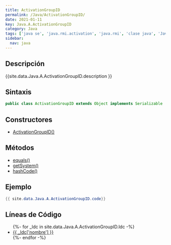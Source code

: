 ```yaml
---
title: ActivationGroupID
permalink: /Java/ActivationGroupID/
date: 2021-01-11
key: Java.A.ActivationGroupID
category: Java
tags: ['java se', 'java.rmi.activation', 'java.rmi', 'clase java', 'Java 1.2']
sidebar: 
  nav: java
---
```


## Descripción
{{site.data.Java.A.ActivationGroupID.description }}

## Sintaxis
~~~java
public class ActivationGroupID extends Object implements Serializable
~~~

## Constructores
* [ActivationGroupID()](/Java/ActivationGroupID/ActivationGroupID/)

## Métodos
* [equals()](/Java/ActivationGroupID/equals)
* [getSystem()](/Java/ActivationGroupID/getSystem)
* [hashCode()](/Java/ActivationGroupID/hashCode)

## Ejemplo
~~~java
{{ site.data.Java.A.ActivationGroupID.code}}
~~~

## Líneas de Código
<ul>
{%- for _ldc in site.data.Java.A.ActivationGroupID.ldc -%}
   <li>
       <a href="{{_ldc['url'] }}">{{ _ldc['nombre'] }}</a>
   </li>
{%- endfor -%}
</ul>
